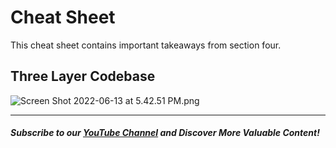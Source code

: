 # Cheat Sheet

This cheat sheet contains important takeaways from section four.

## Three Layer Codebase
![Screen Shot 2022-06-13 at 5.42.51 PM.png](https://firebasestorage.googleapis.com/v0/b/learnthepart-75aed.appspot.com/o/images%2F0a997c52-2780-433a-a18c-0ddd4d286883?alt=media&token=6574e7be-1454-47c7-83e7-92182972de99)

--------
##### Subscribe to our [YouTube Channel](https://www.youtube.com/@RayanSlim087?sub_confirmation=1) and Discover More Valuable Content!